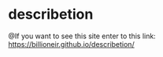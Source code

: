 # describetion

@If you want to see this site enter to this link:
https://billioneir.github.io/describetion/
